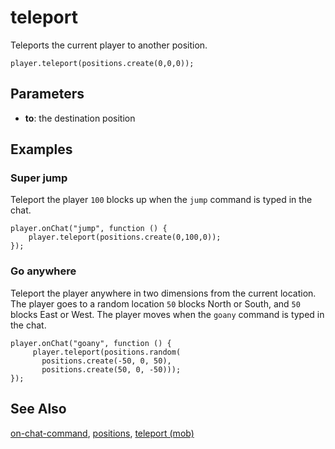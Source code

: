 # teleport

Teleports the current player to another position.

```sig
player.teleport(positions.create(0,0,0));
```

## Parameters

* **to**: the destination position

## Examples

### Super jump

Teleport the player `100` blocks up when the `jump` command is typed in the chat.

```blocks
player.onChat("jump", function () {
    player.teleport(positions.create(0,100,0));
});
```

### Go anywhere

Teleport the player anywhere in two dimensions from the current location. The player goes to a random location `50` blocks North or South, and `50` blocks East or West. The player moves when the `goany` command is typed in the chat.

```blocks
player.onChat("goany", function () {
     player.teleport(positions.random(
       positions.create(-50, 0, 50),
       positions.create(50, 0, -50)));
});
```

## See Also

[on-chat-command](/reference/player/on-chat-command), [positions](/reference/positions), [teleport (mob)](/reference/mobs/teleport-to-position)